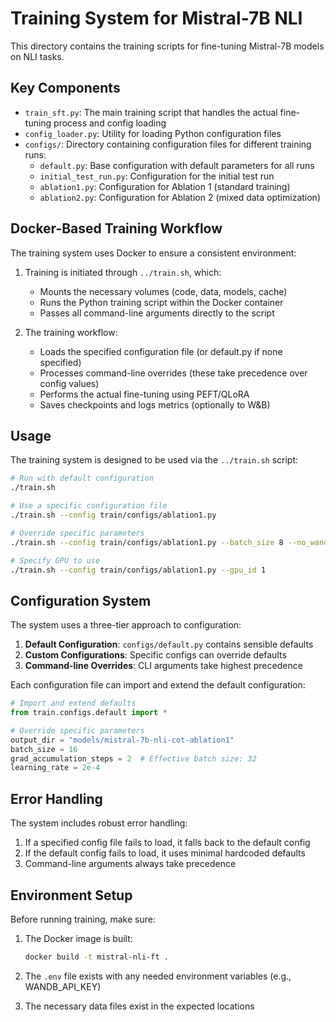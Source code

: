 # Training System for Mistral-7B NLI

This directory contains the training scripts for fine-tuning Mistral-7B models on NLI tasks.

## Key Components

- `train_sft.py`: The main training script that handles the actual fine-tuning process and config loading
- `config_loader.py`: Utility for loading Python configuration files
- `configs/`: Directory containing configuration files for different training runs:
  - `default.py`: Base configuration with default parameters for all runs
  - `initial_test_run.py`: Configuration for the initial test run
  - `ablation1.py`: Configuration for Ablation 1 (standard training)
  - `ablation2.py`: Configuration for Ablation 2 (mixed data optimization)

## Docker-Based Training Workflow

The training system uses Docker to ensure a consistent environment:

1. Training is initiated through `../train.sh`, which:
   - Mounts the necessary volumes (code, data, models, cache)
   - Runs the Python training script within the Docker container
   - Passes all command-line arguments directly to the script

2. The training workflow:
   - Loads the specified configuration file (or default.py if none specified)
   - Processes command-line overrides (these take precedence over config values)
   - Performs the actual fine-tuning using PEFT/QLoRA
   - Saves checkpoints and logs metrics (optionally to W&B)

## Usage

The training system is designed to be used via the `../train.sh` script:

```bash
# Run with default configuration
./train.sh

# Use a specific configuration file
./train.sh --config train/configs/ablation1.py

# Override specific parameters
./train.sh --config train/configs/ablation1.py --batch_size 8 --no_wandb

# Specify GPU to use
./train.sh --config train/configs/ablation1.py --gpu_id 1
```

## Configuration System

The system uses a three-tier approach to configuration:

1. **Default Configuration**: `configs/default.py` contains sensible defaults
2. **Custom Configurations**: Specific configs can override defaults
3. **Command-line Overrides**: CLI arguments take highest precedence

Each configuration file can import and extend the default configuration:

```python
# Import and extend defaults
from train.configs.default import *

# Override specific parameters
output_dir = "models/mistral-7b-nli-cot-ablation1"
batch_size = 16
grad_accumulation_steps = 2  # Effective batch size: 32
learning_rate = 2e-4
```

## Error Handling

The system includes robust error handling:

1. If a specified config file fails to load, it falls back to the default config
2. If the default config fails to load, it uses minimal hardcoded defaults
3. Command-line arguments always take precedence

## Environment Setup

Before running training, make sure:

1. The Docker image is built:
   ```bash
   docker build -t mistral-nli-ft .
   ```

2. The `.env` file exists with any needed environment variables (e.g., WANDB_API_KEY)

3. The necessary data files exist in the expected locations 